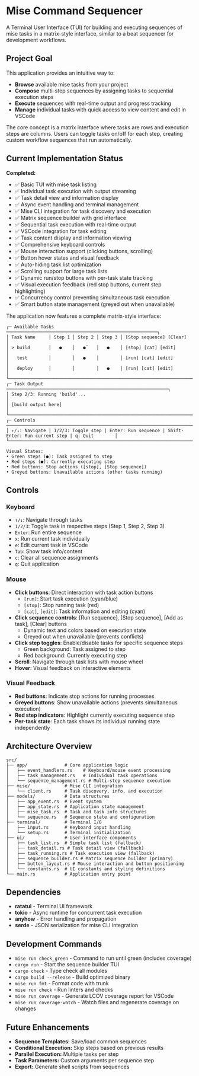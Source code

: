 # Mise Command Sequencer

A Terminal User Interface (TUI) for building and executing sequences of mise tasks in a matrix-style interface, similar to a beat sequencer for development workflows.

## Project Goal

This application provides an intuitive way to:

- **Browse** available mise tasks from your project
- **Compose** multi-step sequences by assigning tasks to sequential execution steps
- **Execute** sequences with real-time output and progress tracking
- **Manage** individual tasks with quick access to view content and edit in VSCode

The core concept is a matrix interface where tasks are rows and execution steps are columns. Users can toggle tasks on/off for each step, creating custom workflow sequences that run automatically.

## Current Implementation Status

**Completed:**

- ✅ Basic TUI with mise task listing
- ✅ Individual task execution with output streaming
- ✅ Task detail view and information display
- ✅ Async event handling and terminal management
- ✅ Mise CLI integration for task discovery and execution
- ✅ Matrix sequence builder with grid interface
- ✅ Sequential task execution with real-time output
- ✅ VSCode integration for task editing
- ✅ Task content display and information viewing
- ✅ Comprehensive keyboard controls
- ✅ Mouse interaction support (clicking buttons, scrolling)
- ✅ Button hover states and visual feedback
- ✅ Auto-hiding task list optimization
- ✅ Scrolling support for large task lists
- ✅ Dynamic run/stop buttons with per-task state tracking
- ✅ Visual execution feedback (red stop buttons, current step highlighting)
- ✅ Concurrency control preventing simultaneous task execution
- ✅ Smart button state management (greyed out when unavailable)

The application now features a complete matrix-style interface:

```
┌─ Available Tasks ─────────────────────────────────────────────────────────┐
│ Task Name     │ Step 1 │ Step 2 │ Step 3 │ [Stop sequence] [Clear]        │
│ > build       │   ●    │   ●̂    │   ●    │ [stop] [cat] [edit]            │
│   test        │        │   ●    │        │ [run] [cat] [edit]             │
│   deploy      │        │        │   ●    │ [run] [cat] [edit]             │
└───────────────────────────────────────────────────────────────────────────┘
┌─ Task Output ─────────────────────────────────────────────────────────────┐
│ Step 2/3: Running 'build'...                                              │
│ [build output here]                                                       │
└───────────────────────────────────────────────────────────────────────────┘
┌─ Controls ────────────────────────────────────────────────────────────────────────────────────────────────┐
│ ↑/↓: Navigate | 1/2/3: Toggle step | Enter: Run sequence | Shift-Enter: Run current step | q: Quit        │
└───────────────────────────────────────────────────────────────────────────────────────────────────────────┘

Visual States:
• Green steps (●): Task assigned to step
• Red steps (●̂): Currently executing step  
• Red buttons: Stop actions ([stop], [Stop sequence])
• Greyed buttons: Unavailable actions (other tasks running)
```

## Controls

### Keyboard
- `↑/↓`: Navigate through tasks
- `1/2/3`: Toggle task in respective steps (Step 1, Step 2, Step 3)
- `Enter`: Run entire sequence
- `x`: Run current task individually
- `e`: Edit current task in VSCode
- `Tab`: Show task info/content
- `c`: Clear all sequence assignments
- `q`: Quit application

### Mouse
- **Click buttons**: Direct interaction with task action buttons
  - `[run]`: Start task execution (cyan/blue) 
  - `[stop]`: Stop running task (red)
  - `[cat]`, `[edit]`: Task information and editing (cyan)
- **Click sequence controls**: [Run sequence], [Stop sequence], [Add as task], [Clear] buttons
  - Dynamic text and colors based on execution state
  - Greyed out when unavailable (prevents conflicts)
- **Click step toggles**: Enable/disable tasks for specific sequence steps
  - Green background: Task assigned to step
  - Red background: Currently executing step
- **Scroll**: Navigate through task lists with mouse wheel
- **Hover**: Visual feedback on interactive elements

### Visual Feedback
- **Red buttons**: Indicate stop actions for running processes
- **Greyed buttons**: Show unavailable actions (prevents simultaneous execution)
- **Red step indicators**: Highlight currently executing sequence step
- **Per-task state**: Each task shows its individual running state independently

## Architecture Overview

```
src/
├── app/              # Core application logic
│   ├── event_handlers.rs    # Keyboard/mouse event processing
│   ├── task_management.rs   # Individual task operations
│   └── sequence_management.rs # Multi-step sequence execution
├── mise/             # Mise CLI integration
│   └── client.rs     # Task discovery, info, and execution
├── models/           # Data structures
│   ├── app_event.rs  # Event system
│   ├── app_state.rs  # Application state management
│   ├── mise_task.rs  # Task and task info structures
│   └── sequence.rs   # Sequence state and configuration
├── terminal/         # Terminal I/O
│   ├── input.rs      # Keyboard input handling
│   └── setup.rs      # Terminal initialization
├── ui/               # User interface components
│   ├── task_list.rs  # Simple task list (fallback)
│   ├── task_detail.rs # Task detail view (fallback)
│   ├── task_running.rs # Task execution view (fallback)
│   ├── sequence_builder.rs # Matrix sequence builder (primary)
│   ├── button_layout.rs # Mouse interaction and button positioning
│   └── constants.rs  # UI constants and styling definitions
└── main.rs           # Application entry point
```

## Dependencies

- **ratatui** - Terminal UI framework
- **tokio** - Async runtime for concurrent task execution
- **anyhow** - Error handling and propagation
- **serde** - JSON serialization for mise CLI integration

## Development Commands

- `mise run check_green` - Command to run until green (includes coverage)
- `cargo run` - Start the sequence builder TUI
- `cargo check` - Type check all modules
- `cargo build --release` - Build optimized binary
- `mise run fmt` - Format code with trunk
- `mise run check` - Run linters and checks
- `mise run coverage` - Generate LCOV coverage report for VSCode
- `mise run coverage-watch` - Watch files and regenerate coverage on changes

## Future Enhancements

- **Sequence Templates:** Save/load common sequences
- **Conditional Execution:** Skip steps based on previous results
- **Parallel Execution:** Multiple tasks per step
- **Task Parameters:** Custom arguments per sequence step
- **Export:** Generate shell scripts from sequences

